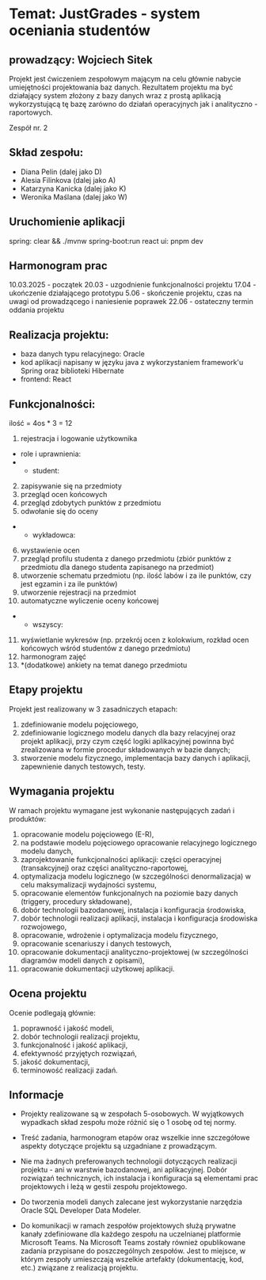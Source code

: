 # Temat: JustGrades - system oceniania studentów
## prowadzący: Wojciech Sitek
Projekt jest ćwiczeniem zespołowym mającym na celu głównie nabycie umiejętności projektowania baz danych. Rezultatem projektu ma być działający system złożony z bazy danych wraz z prostą aplikacją wykorzystującą tę bazę zarówno do działań operacyjnych jak i analityczno - raportowych.

Zespół nr. 2
## Skład zespołu:
* Diana Pelin (dalej jako D)
* Alesia Filinkova (dalej jako A)
* Katarzyna Kanicka (dalej jako K)
* Weronika Maślana (dalej jako W)

## Uruchomienie aplikacji
spring: clear && ./mvnw spring-boot:run
react ui: pnpm dev

## Harmonogram prac
10.03.2025 - początek
20.03 - uzgodnienie funkcjonalności projektu
17.04 - ukończenie działającego prototypu
5.06 - skończenie projektu, czas na uwagi od prowadzącego i naniesienie poprawek
22.06 - ostateczny termin oddania projektu

## Realizacja projektu:
* baza danych typu relacyjnego: Oracle
* kod aplikacji napisany w języku java z wykorzystaniem framework'u Spring oraz biblioteki Hibernate
* frontend: React

## Funkcjonalności:
ilość = 4os * 3 = 12

1. rejestracja i logowanie użytkownika
* role i uprawnienia:
* * student:
 2. zapisywanie się na przedmioty
 3. przegląd ocen końcowych
 4. przegląd zdobytych punktów z przedmiotu
 5. odwołanie się do oceny
* * wykładowca:
 6. wystawienie ocen
 7. przegląd profilu studenta z danego przedmiotu (zbiór punktów z przedmiotu dla danego studenta zapisanego na przedmiot)
 8. utworzenie schematu przedmiotu (np. ilość labów i za ile punktów, czy jest egzamin i za ile punktów)
 9. utworzenie rejestracji na przedmiot
 10. automatyczne wyliczenie oceny końcowej
* * wszyscy:
11. wyświetlanie wykresów (np. przekrój ocen z kolokwium, rozkład ocen końcowych wśród studentów z danego przedmiotu)
12. harmonogram zajęć
13. *(dodatkowe) ankiety na temat danego przedmiotu



## Etapy projektu
Projekt jest realizowany w 3 zasadniczych etapach:

1. zdefiniowanie modelu pojęciowego,
2. zdefiniowanie logicznego modelu danych dla bazy relacyjnej oraz projekt aplikacji, przy czym część logiki aplikacyjnej powinna być zrealizowana w formie procedur składowanych w bazie danych;
3. stworzenie modelu fizycznego, implementacja bazy danych i aplikacji, zapewnienie danych testowych, testy.

## Wymagania projektu
W ramach projektu wymagane jest wykonanie następujących zadań i produktów:

1. opracowanie modelu pojęciowego (E-R),
2. na podstawie modelu pojęciowego opracowanie relacyjnego logicznego modelu danych,
3. zaprojektowanie funkcjonalności aplikacji: części operacyjnej (transakcyjnej) oraz części analityczno-raportowej,
4. optymalizacja modelu logicznego (w szczególności denormalizacja) w celu maksymalizacji wydajności systemu,
5. opracowanie elementów funkcjonalnych na poziomie bazy danych (triggery, procedury składowane),
6. dobór technologii bazodanowej, instalacja i konfiguracja środowiska,
7. dobór technologii realizacji aplikacji, instalacja i konfiguracja środowiska rozwojowego,
8. opracowanie, wdrożenie i optymalizacja modelu fizycznego,
9. opracowanie scenariuszy i danych testowych,
10. opracowanie dokumentacji analityczno-projektowej (w szczególności diagramów modeli danych z opisami),
11. opracowanie dokumentacji użytkowej aplikacji.

## Ocena projektu
Ocenie podlegają głównie:

1. poprawność i jakość modeli,
2. dobór technologii realizacji projektu,
3. funkcjonalność i jakość aplikacji,
4. efektywność przyjętych rozwiązań,
5. jakość dokumentacji,
6. terminowość realizacji zadań.

## Informacje
* Projekty realizowane są w zespołach 5-osobowych. W wyjątkowych wypadkach skład zespołu może różnić się o 1 osobę od tej normy.

* Treść zadania, harmonogram etapów oraz wszelkie inne szczegółowe aspekty dotyczące projektu są uzgadniane z prowadzącym.

* Nie ma żadnych preferowanych technologii dotyczących realizacji projektu - ani w warstwie bazodanowej, ani aplikacyjnej. Dobór rozwiązań technicznych, ich instalacja i konfiguracja są elementami prac projektowych i leżą w gestii zespołu projektowego.

* Do tworzenia modeli danych zalecane jest wykorzystanie narzędzia Oracle SQL Developer Data Modeler.

* Do komunikacji w ramach zespołów projektowych służą prywatne kanały zdefiniowane dla każdego zespołu na uczelnianej platformie Microsoft Teams. Na Microsoft Teams zostały również opublikowane zadania przypisane do poszczególnych zespołów. Jest to miejsce, w którym zespoły umieszczają wszelkie artefakty (dokumentację, kod, etc.) związane z realizacją projektu.